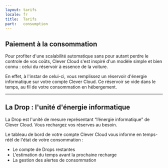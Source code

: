 ```yaml
---
layout: tarifs
locale: fr
title:  Tarifs
part:   consumption
---
```

<div id="part-drop" class="full-bg">
   <div class="container">
      <div class="row">
         <div class="span4">
            <h2>Paiement à la consommation</h2>
            <p>
               Pour profiter d'une scalabilité automatique sans pour autant perdre le controle de vos coûts, Clever Cloud s'est inspiré d'un modèle simple et bien connu&nbsp;: celui du réservoir à essence de la voiture.
            </p>
			   <p>
               En effet, à l'instar de celui-ci, vous remplissez un réservoir d'énergie informatique sur votre compte Clever Cloud. Ce réservoir se vide dans le temps, au fil de votre consommation en hébergement.
            </p>
            <hr/>
            <h2>La Drop&nbsp;: l'unité d'énergie informatique </h2>
            <p>
			      La Drop est l'unité de mesure représentant “l’énergie&nbsp;informatique” de Clever Cloud. Vous rechargez vos réserves au besoin.
            </p>
			   <p>
			   	Le tableau de bord de votre compte Clever Cloud vous informe en temps-réél de l'état de votre consommation&nbsp;:
			   </p>
			   <ul>
				   <li>Le compte de Drops restantes</li>
				   <li>L'estimation du temps avant la prochaine recharge</li>
				   <li>La gestion des alertes de consommation</li>
			   </ul>
         </div>
      </div>
   </div>
</div>
